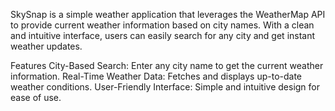 SkySnap is a simple weather application that leverages the WeatherMap API to provide current weather information based on city names. With a clean and intuitive interface, users can easily search for any city and get instant weather updates.

Features
City-Based Search: Enter any city name to get the current weather information.
Real-Time Weather Data: Fetches and displays up-to-date weather conditions.
User-Friendly Interface: Simple and intuitive design for ease of use.
